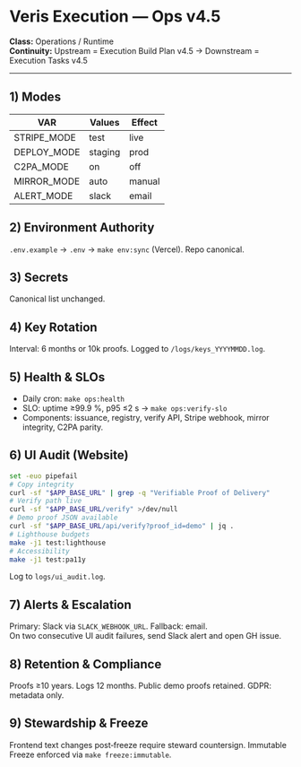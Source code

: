 # Veris Execution — Ops v4.5
**Class:** Operations / Runtime  
**Continuity:** Upstream = Execution Build Plan v4.5 → Downstream = Execution Tasks v4.5

---

## 1) Modes
| VAR | Values | Effect |
|---|---|---|
| STRIPE_MODE | test | live | Select Stripe key |
| DEPLOY_MODE | staging | prod | Vercel env target |
| C2PA_MODE | on | off | Emit C2PA sidecar |
| MIRROR_MODE | auto | manual | Snapshot cadence |
| ALERT_MODE | slack | email | none | Alert sink |

## 2) Environment Authority
`.env.example` → `.env` → `make env:sync` (Vercel). Repo canonical.

## 3) Secrets
Canonical list unchanged.

## 4) Key Rotation
Interval: 6 months or 10k proofs. Logged to `/logs/keys_YYYYMMDD.log`.

## 5) Health & SLOs
- Daily cron: `make ops:health`  
- SLO: uptime ≥99.9 %, p95 ≤2 s → `make ops:verify-slo`  
- Components: issuance, registry, verify API, Stripe webhook, mirror integrity, C2PA parity.

## 6) UI Audit (Website)
```sh
set -euo pipefail
# Copy integrity
curl -sf "$APP_BASE_URL" | grep -q "Verifiable Proof of Delivery"
# Verify path live
curl -sf "$APP_BASE_URL/verify" >/dev/null
# Demo proof JSON available
curl -sf "$APP_BASE_URL/api/verify?proof_id=demo" | jq .
# Lighthouse budgets
make -j1 test:lighthouse
# Accessibility
make -j1 test:pa11y
```
Log to `logs/ui_audit.log`.

## 7) Alerts & Escalation
Primary: Slack via `SLACK_WEBHOOK_URL`. Fallback: email.  
On two consecutive UI audit failures, send Slack alert and open GH issue.

## 8) Retention & Compliance
Proofs ≥10 years. Logs 12 months. Public demo proofs retained. GDPR: metadata only.

## 9) Stewardship & Freeze
Frontend text changes post‑freeze require steward countersign. Immutable Freeze enforced via `make freeze:immutable`.
